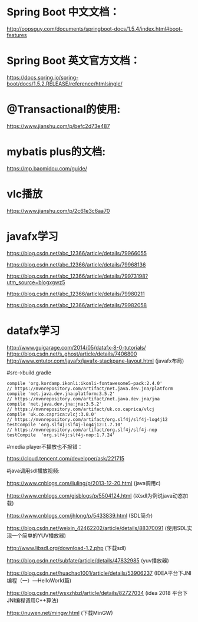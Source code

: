 # Spring Boot 中文文档：
http://oopsguy.com/documents/springboot-docs/1.5.4/index.html#boot-features
# Spring Boot 英文官方文档：
https://docs.spring.io/spring-boot/docs/1.5.2.RELEASE/reference/htmlsingle/
# @Transactional的使用:
 https://www.jianshu.com/p/befc2d73e487
# mybatis plus的文档:
 https://mp.baomidou.com/guide/
# vlc播放
 https://www.jianshu.com/p/2c61e3c6aa70
# javafx学习 
https://blog.csdn.net/abc_12366/article/details/79966055

https://blog.csdn.net/abc_12366/article/details/79968136

https://blog.csdn.net/abc_12366/article/details/79973198?utm_source=blogxgwz5

https://blog.csdn.net/abc_12366/article/details/79980211

https://blog.csdn.net/abc_12366/article/details/79982058
# datafx学习 
http://www.guigarage.com/2014/05/datafx-8-0-tutorials/
https://blog.csdn.net/s_ghost/article/details/7406800
http://www.xntutor.com/javafx/javafx-stackpane-layout.html (javafx布局)

#src->build.gradle

    compile 'org.kordamp.ikonli:ikonli-fontawesome5-pack:2.4.0'
    // https://mvnrepository.com/artifact/net.java.dev.jna/platform
    compile 'net.java.dev.jna:platform:3.5.2'
    // https://mvnrepository.com/artifact/net.java.dev.jna/jna
    compile 'net.java.dev.jna:jna:3.5.2'
    // https://mvnrepository.com/artifact/uk.co.caprica/vlcj
    compile 'uk.co.caprica:vlcj:3.8.0'
    // https://mvnrepository.com/artifact/org.slf4j/slf4j-log4j12
    testCompile 'org.slf4j:slf4j-log4j12:1.7.10'
    // https://mvnrepository.com/artifact/org.slf4j/slf4j-nop
    testCompile  'org.slf4j:slf4j-nop:1.7.24'
#media player不播放也不报错：

https://cloud.tencent.com/developer/ask/221715

#java调用sdl播放视频:

https://www.cnblogs.com/liuling/p/2013-12-20.html (java调用c)

https://www.cnblogs.com/gisblogs/p/5504124.html (以sdl为例说java动态加载)

https://www.cnblogs.com/jhlong/p/5433839.html (SDL简介)

https://blog.csdn.net/weixin_42462202/article/details/88370091 (使用SDL实现一个简单的YUV播放器)

http://www.libsdl.org/download-1.2.php (下载sdl)

https://blog.csdn.net/subfate/article/details/47832985 (yuv播放器)

https://blog.csdn.net/huachao1001/article/details/53906237 (IDEA平台下JNI编程（一）—HelloWorld篇)

https://blog.csdn.net/wsxzhbzl/article/details/82727034 (idea 2018 平台下JNI编程调用C++算法)

https://nuwen.net/mingw.html (下载MinGW)
